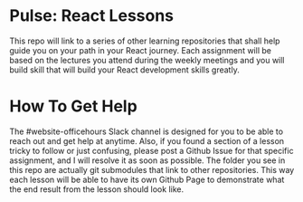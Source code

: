 # Pulse: React Lessons

This repo will link to a series of other learning repositories that shall help guide you on your path in your React journey. Each assignment will be based on the lectures you attend during the weekly meetings and you will build skill that will build your React development skills greatly.

# How To Get Help

The #website-officehours Slack channel is designed for you to be able to reach out and get help at anytime. Also, if you found a section of a lesson tricky to follow or just confusing, please post a Github Issue for that specific assignment, and I will resolve it as soon as possible. The folder you see in this repo are actually git submodules that link to other repositories. This way each lesson will be able to have its own Github Page to demonstrate what the end result from the lesson should look like.
